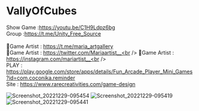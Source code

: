 # VallyOfCubes<br />
Show Game :https://youtu.be/C1H9Ldpz6bg<br />
Group :https://t.me/Unity_Free_Source<br /><br />
🎨Game Artist : https://t.me/maria_artgallery<br />
🎨Game Artist : https://twitter.com/Mariaartist__<br />
🎨Game Artist : https://instagram.com/mariartist__<br /><br />
PLAY : https://play.google.com/store/apps/details/Fun_Arcade_Player_Mini_Games?id=com.coconika.reminder<br />
Site : https://www.rarecreativities.com/game-design <br />

![Screenshot_20221229-095454](https://user-images.githubusercontent.com/83016119/209945224-f31ad6ea-f8ca-4663-8c71-8baa662ce0af.png)
![Screenshot_20221229-095419](https://user-images.githubusercontent.com/83016119/209945229-f6b117cf-3ebd-46b8-824a-d0923d9006d0.png)
![Screenshot_20221229-095441](https://user-images.githubusercontent.com/83016119/209945232-fbd74daf-3557-4384-8d40-603aec399e4a.png)
